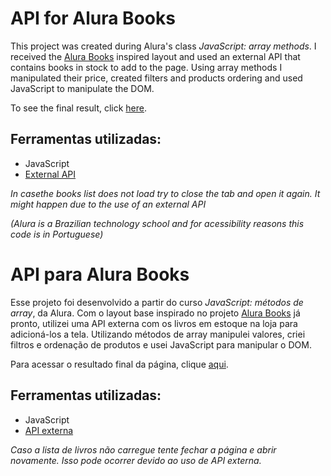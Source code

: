 # API for Alura Books

This project was created during Alura's class *JavaScript: array methods*. I received the [Alura Books](https://github.com/daraperini/learning-html-css-alurabooks) inspired layout and used an external API that contains books in stock to add to the page. Using array methods I manipulated their price, created filters and products ordering and used JavaScript to manipulate the DOM.

To see the final result, click [here](https://api-para-livros-alurabooks.vercel.app/).

## Ferramentas utilizadas:

* JavaScript
* [External API](https://guilhermeonrails.github.io/casadocodigo/livros.json)

*In casethe books list does not load try to close the tab and open it again. It might happen due to the use of an external API*

*(Alura is a Brazilian technology school and for acessibility reasons this code is in Portuguese)*

#

# API para Alura Books

Esse projeto foi desenvolvido a partir do curso *JavaScript: métodos de array*, da Alura. Com o layout base inspirado no projeto [Alura Books](https://github.com/daraperini/learning-html-css-alurabooks) já pronto, utilizei uma API externa com os livros em estoque na loja para adicioná-los a tela. Utilizando métodos de array manipulei valores, criei filtros e ordenação de produtos e usei JavaScript para manipular o DOM.

Para acessar o resultado final da página, clique [aqui](https://api-para-livros-alurabooks.vercel.app/).

## Ferramentas utilizadas:

* JavaScript
* [API externa](https://guilhermeonrails.github.io/casadocodigo/livros.json)

*Caso a lista de livros não carregue tente fechar a página e abrir novamente. Isso pode ocorrer devido ao uso de API externa.*
